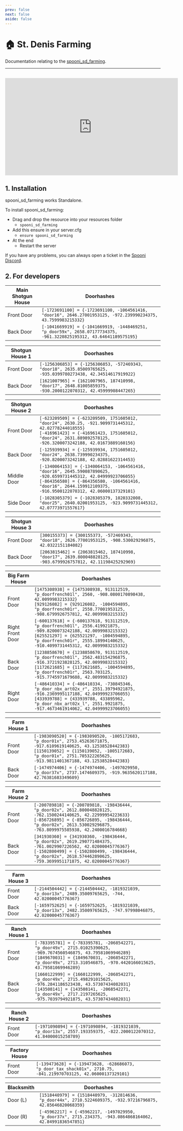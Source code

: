 ```yaml
---
prev: false
next: false
aside: false
---
```


# 🏠 St. Denis Farming
Documentation relating to the [spooni_sd_farming](https://spooni-mapping.tebex.io/package/6147237).

___
<br>
<iframe width="560" height="315" src="https://www.youtube.com/embed/" frameborder="0" allow="accelerometer; autoplay; clipboard-write; encrypted-media; gyroscope; picture-in-picture; web-share" allowfullscreen></iframe>

## 1. Installation
spooni_sd_farming works Standalone.  

To install spooni_sd_farming:
- Drag and drop the resource into your resources folder
  - `spooni_sd_farming`
- Add this ensure in your server.cfg
  - `ensure spooni_sd_farming`
- At the end
  - Restart the server

If you have any problems, you can always open a ticket in the [Spooni Discord](https://discord.gg/spooni).

## 2. For developers
| Main Shotgun House        | Doorhashes
|---------------------------|----------------------------------------------------------------------------------|
| Front Door                | `[-1723691100] = {-1723691100, -1064561416, "door16", 2646.27001953125, -972.239990234375, 43.7599983215332}`
| Back Door                 | `[-1041669919] = {-1041669919, -1448469251, "p_door59x", 2658.07177734375, -961.3220825195312, 43.64641189575195}`

| Shotgun House 1           | Doorhashes
|---------------------------|----------------------------------------------------------------------------------|
| Front Door                | `[-1256306853] = {-1256306853, -572469343, "door18", 2635.85009765625, -935.0399780273438, 42.34514617919922}`
| Back Door                 | `[1621007965] = {1621007965, 187410998, "door17", 2648.81005859375, -930.2000122070312, 42.45999908447265}`

| Shotgun House 2           | Doorhashes
|---------------------------|----------------------------------------------------------------------------------|
| Front Door                | `[-623209509] = {-623209509, 1751605012, "door24", 2630.25, -921.9099731445312, 42.02778244018555}` <br> `[-416961423] = {-416961423, 1751605012, "door24", 2631.889892578125, -926.3200073242188, 42.01673889160156}`
| Back Door                 | `[-125939934] = {-125939934, 1751605012, "door24", 2638.739990234375, -920.8200073242188, 42.02881622314453}`
| Middle Door               | `[-1340064153] = {-1340064153, -1064561416, "door16", 2645.590087890625, -920.6599731445312, 42.04999923706055}` <br> `[-864356580] = {-864356580, -1064561416, "door16", 2644.159912109375, -916.9500122070312, 42.06000137329101}`
| Side Door                 | `[-1028305379] = {-1028305379, 1020332008, "door25", 2640.02001953125, -923.9099731445312, 42.07773971557617}`

| Shotgun House 3           | Doorhashes
|---------------------------|----------------------------------------------------------------------------------|
| Front Door                | `[300155373] = {300155373, -572469343, "door18", 2626.77001953125, -908.530029296875, 42.0322151184082}`
| Back Door                 | `[2063815462] = {2063815462, 187410998, "door17", 2639.800048828125, -903.6799926757812, 42.11198425292969}`

| Big Farm House            | Doorhashes
|---------------------------|----------------------------------------------------------------------------------|
| Front Door                | `[1475308938] = {1475308938, 913112519, "p_doorfrench01l", 2560, -908.0800170898438, 42.0099983215332}` <br> `[929126082] = {929126082, -1004594895, "p_doorfrench01r", 2558.77001953125, -908.6799926757812, 42.0099983215332}`
| Right Front Door          | `[-600137618] = {-600137618, 913112519, "p_doorfrench01l", 2556.419921875, -909.8200073242188, 42.0099983215332}` <br> `[625521297] = {625521297, -1004594895, "p_doorfrench01r", 2555.18994140625, -910.4099731445312, 42.0099983215332}`
| Back Door                 | `[1238858670] = {1238858670, 913112519, "p_doorfrench01l", 2562.483154296875, -916.3721923828125, 42.0099983215332}` <br> `[1172621685] = {1172621685, -1004594895, "p_doorfrench01r", 2563.703125, -915.7745971679688, 42.0099983215332}`
| Right Door                | `[-486410334] = {-486410334, -730845346, "p_door_nbx_art02x_r", 2551.39794921875, -916.2369995117188, 42.04999923706055}` <br> `[433939788] = {433939788, 433895962, "p_door_nbx_art02x_l", 2551.9921875, -917.4673461914062, 42.04999923706055}`

| Farm House 1              | Doorhashes
|---------------------------|----------------------------------------------------------------------------------|
| Front Door                | `[-1983090520] = {-1983090520, -1005172683, "p_door01x", 2753.45263671875, -917.6109619140625, 43.12538528442383}` <br> `[1150139052] = {1150139052, -1005172683, "p_door01x", 2751.705322265625, -913.9811401367188, 43.12538528442383}`
| Back Door                 | `[-1474974406] = {-1474974406, -1497029950, "p_door37x", 2737.1474609375, -919.9635620117188, 42.76381683349609}`

| Farm House 2              | Doorhashes
|---------------------------|----------------------------------------------------------------------------------|
| Front Door                | `[-200789818] = {-200789818, -198436444, "p_door02x", 2612.800048828125, -762.1500244140625, 42.22999954223633}` <br> `[-856726895] = {-856726895, -198436444, "p_door02x", 2613.530029296875, -763.8099975585938, 42.2400016784668}`
| Back Door                 | `[341930360] = {341930360, -198436444, "p_door02x", 2619.290771484375, -761.0029907226562, 42.02000045776367}` <br> `[-1502800499] = {-1502800499, -198436444, "p_door02x", 2618.574462890625, -759.3699951171875, 42.02000045776367}`

| Farm House 3              | Doorhashes
|---------------------------|----------------------------------------------------------------------------------|
| Front Door                | `[-2144504442] = {-2144504442, -1819321039, "p_door13x", 2489.35009765625, -744, 42.02000045776367}`
| Back Door                 | `[-1659752625] = {-1659752625, -1819321039, "p_door13x", 2482.35009765625, -747.97998046875, 42.02000045776367}`

| Ranch House 1             | Doorhashes
|---------------------------|----------------------------------------------------------------------------------|
| Front Door                | `[-783395781] = {-783395781, -2068542271, "p_door49x", 2715.01025390625, -969.7674560546875, 43.79581069946289}` <br> `[1849670031] = {1849670031, -2068542271, "p_door49x", 2713.310546875, -970.4420166015625, 43.79581069946289}`
| Back Door                 | `[1660122999] = {1660122999, -2068542271, "p_door49x", 2715.498291015625, -976.2841186523438, 43.57307434082031}` <br> `[143508141] = {143508141, -2068542271, "p_door49x", 2717.2197265625, -975.7039794921875, 43.57307434082031}`

| Ranch House 2             | Doorhashes
|---------------------------|----------------------------------------------------------------------------------|
| Front Door                | `[-1971090894] = {-1971090894, -1819321039, "p_door13x", 2557.193359375, -822.2000122070312, 41.84000015258789}`

| Factory House             | Doorhashes
|---------------------------|----------------------------------------------------------------------------------|
| Front Door                | `[-139473628] = {-139473628, -628686073, "p_door_tax_shack01x", 2710.75, -841.219970703125, 42.06000137329101}`

| Blacksmith                | Doorhashes
|---------------------------|----------------------------------------------------------------------------------|
| Door (L)                  | `[1518440979] = {1518440979, -312814636, "p_door44x", 2710.5224609375, -932.97216796875, 42.85646820068359}`
| Door (R)                  | `[-45962217] = {-45962217, -1497029950, "p_door37x", 2715.234375, -943.0864868164062, 42.84991836547851}`